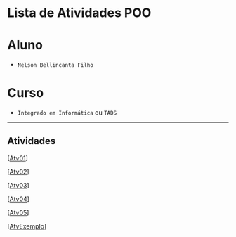 # Lista de Atividades POO

# Aluno
* `Nelson Bellincanta Filho` 

# Curso
* `Integrado em Informática` ou `TADS`

<hr>

## Atividades 

[[Atv01](https://github.com/bellincanta/2023TADS-POO/tree/main/Atividades/Atv01)]

[[Atv02](https://github.com/bellincanta/2023TADS-POO/tree/main/Atividades/Atv02)]

[[Atv03](https://github.com/bellincanta/2023TADS-POO/tree/main/Atividades/Atv03)]

[[Atv04](https://github.com/bellincanta/2023TADS-POO/tree/main/Atividades/Atv04)]

[[Atv05](https://github.com/bellincanta/2023TADS-POO/tree/main/Atividades/Atv05)]

[[AtvExemplo](https://github.com/bellincanta/2023TADS-POO/tree/main/Atividades/AtvExemplo)]


